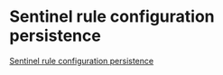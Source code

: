 # Sentinel rule configuration persistence
[Sentinel rule configuration persistence](https://aiwithcloud.com/2022/09/19/sentinel_rule_configuration_persistence/)